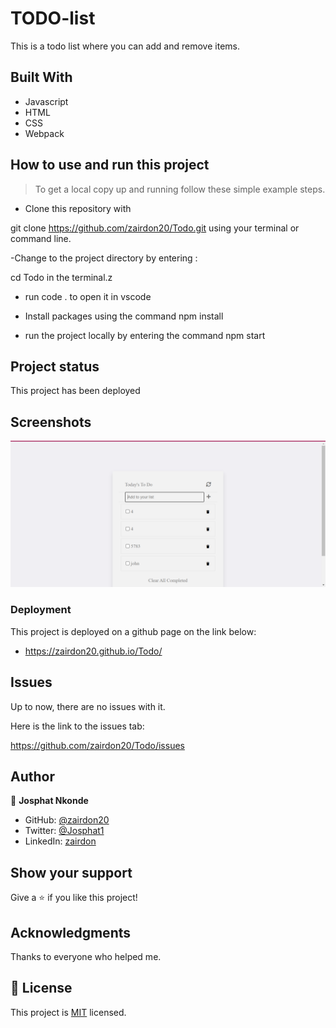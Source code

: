 
# TODO-list

This is a todo list where you can add and remove items.

## Built With

- Javascript
- HTML
- CSS
- Webpack

## How to use and run this project

>To get a local copy up and running follow these simple example steps.

- Clone this repository with

git clone https://github.com/zairdon20/Todo.git using your terminal or command line.

-Change to the project directory by entering :

cd Todo in the terminal.z  

- run code . to open it in vscode

- Install packages using the command npm install

- run the project locally by entering the command npm start 


## Project status

This project has been deployed

## Screenshots

![screenshot](Screenshottt.png)


### Deployment

This project is deployed on a github page on the link below:

- https://zairdon20.github.io/Todo/

## Issues
Up to now, there are no issues with it.

Here is the link to the issues tab:

https://github.com/zairdon20/Todo/issues

## Author

👤 **Josphat Nkonde**

- GitHub: [@zairdon20](https://github.com/zairdon20)
- Twitter: [@Josphat1](https://twitter.com/Josphat1/)
- LinkedIn: [zairdon](https://www.linkedin.com/in/zairdon/)

## Show your support

Give a :star:️ if you like this project!

## Acknowledgments

Thanks to everyone who helped me.

## 📝 License

This project is [MIT](./MIT.md) licensed.
